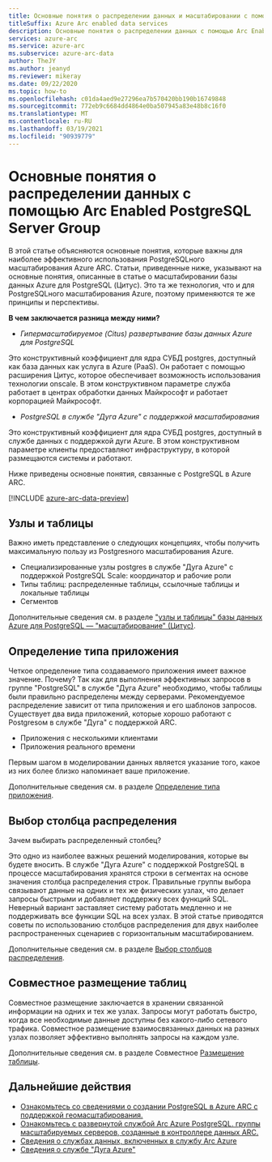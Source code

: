 ```yaml
---
title: Основные понятия о распределении данных и масштабировании с помощью Arc Enabled PostgreSQL. Группа серверов
titleSuffix: Azure Arc enabled data services
description: Основные понятия о распределении данных с помощью Arc Enabled PostgreSQL Server Group
services: azure-arc
ms.service: azure-arc
ms.subservice: azure-arc-data
author: TheJY
ms.author: jeanyd
ms.reviewer: mikeray
ms.date: 09/22/2020
ms.topic: how-to
ms.openlocfilehash: c01da4aed9e27296ea7b570420bb190b16749848
ms.sourcegitcommit: 772eb9c6684dd4864e0ba507945a83e48b8c16f0
ms.translationtype: MT
ms.contentlocale: ru-RU
ms.lasthandoff: 03/19/2021
ms.locfileid: "90939779"
---
```

# <a name="concepts-for-distributing-data-with-arc-enabled-postgresql-hyperscale-server-group"></a>Основные понятия о распределении данных с помощью Arc Enabled PostgreSQL Server Group

В этой статье объясняются основные понятия, которые важны для наиболее эффективного использования PostgreSQLного масштабирования Azure ARC.
Статьи, приведенные ниже, указывают на основные понятия, описанные в статье о масштабировании базы данных Azure для PostgreSQL (Цитус). Это та же технология, что и для PostgreSQLного масштабирования Azure, поэтому применяются те же принципы и перспективы.

**В чем заключается разница между ними?**
- _Гипермасштабируемое (Citus) развертывание базы данных Azure для PostgreSQL_

Это конструктивный коэффициент для ядра СУБД postgres, доступный как база данных как услуга в Azure (PaaS). Он работает с помощью расширения Цитус, которое обеспечивает возможность использования технологии onscale. В этом конструктивном параметре служба работает в центрах обработки данных Майкрософт и работает корпорацией Майкрософт.

- _PostgreSQL в службе "Дуга Azure" с поддержкой масштабирования_

Это конструктивный коэффициент для ядра СУБД postgres, доступный в службе данных с поддержкой дуги Azure. В этом конструктивном параметре клиенты предоставляют инфраструктуру, в которой размещаются системы и работают.

Ниже приведены основные понятия, связанные с PostgreSQL в Azure ARC.

[!INCLUDE [azure-arc-data-preview](../../../includes/azure-arc-data-preview.md)]

## <a name="nodes-and-tables"></a>Узлы и таблицы
Важно иметь представление о следующих концепциях, чтобы получить максимальную пользу из Postgresного масштабирования Azure.
- Специализированные узлы postgres в службе "Дуга Azure" с поддержкой PostgreSQL Scale: координатор и рабочие роли
- Типы таблиц: распределенные таблицы, ссылочные таблицы и локальные таблицы
- Сегментов

Дополнительные сведения см. в разделе ["узлы и таблицы" базы данных Azure для PostgreSQL — "масштабирование" (Цитус)](../../postgresql/concepts-hyperscale-nodes.md). 

## <a name="determine-the-application-type"></a>Определение типа приложения
Четкое определение типа создаваемого приложения имеет важное значение. Почему? Так как для выполнения эффективных запросов в группе "PostgreSQL" в службе "Дуга Azure" необходимо, чтобы таблицы были правильно распределены между серверами. Рекомендуемое распределение зависит от типа приложения и его шаблонов запросов. Существует два вида приложений, которые хорошо работают с Postgresом в службе "Дуга" с поддержкой ARC.
- Приложения с несколькими клиентами
- Приложения реального времени

Первым шагом в моделировании данных является указание того, какое из них более близко напоминает ваше приложение.

Дополнительные сведения см. в разделе [Определение типа приложения](../../postgresql/concepts-hyperscale-app-type.md).


## <a name="choose-a-distribution-column"></a>Выбор столбца распределения
Зачем выбирать распределенный столбец?

Это одно из наиболее важных решений моделирования, которые вы будете вносить. В службе "Дуга Azure" с поддержкой PostgreSQL в процессе масштабирования хранятся строки в сегментах на основе значения столбца распределения строк. Правильные группы выбора связывают данные на одних и тех же физических узлах, что делает запросы быстрыми и добавляет поддержку всех функций SQL. Неверный вариант заставляет систему работать медленно и не поддерживать все функции SQL на всех узлах. В этой статье приводятся советы по использованию столбцов распределения для двух наиболее распространенных сценариев с горизонтальным масштабированием.

Дополнительные сведения см. в разделе [Выбор столбцов распределения](../../postgresql/concepts-hyperscale-choose-distribution-column.md).


## <a name="table-colocation"></a>Совместное размещение таблиц

Совместное размещение заключается в хранении связанной информации на одних и тех же узлах. Запросы могут работать быстро, когда все необходимые данные доступны без какого-либо сетевого трафика. Совместное размещение взаимосвязанных данных на разных узлах позволяет эффективно выполнять запросы на каждом узле.

Дополнительные сведения см. в разделе Совместное [Размещение таблицы](../../postgresql/concepts-hyperscale-colocation.md).


## <a name="next-steps"></a>Дальнейшие действия
- [Ознакомьтесь со сведениями о создании PostgreSQL в Azure ARC с поддержкой геомасштабирования.](create-postgresql-hyperscale-server-group.md)
- [Ознакомьтесь с развернутой службой Arc Azure PostgreSQL. группы масштабируемых серверов, созданные в контроллере данных ARC.](scale-out-postgresql-hyperscale-server-group.md)
- [Сведения о службах данных, включенных в службу Arc Azure](https://azure.microsoft.com/services/azure-arc/hybrid-data-services)
- [Сведения о службе "Дуга Azure"](https://aka.ms/azurearc)


